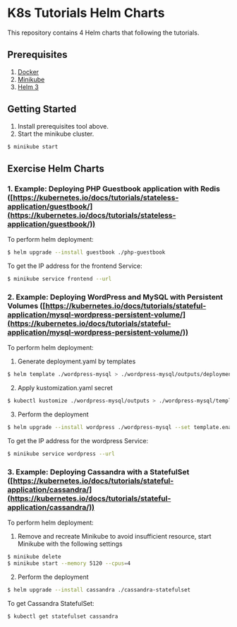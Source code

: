 # K8s Tutorials Helm Charts
This repository contains 4 Helm charts that following the tutorials.

## Prerequisites
1. [Docker](https://docs.docker.com/get-docker/)
2. [Minikube](https://minikube.sigs.k8s.io/docs/start/)
3. [Helm 3](https://helm.sh/docs/intro/install/)

## Getting Started
1. Install prerequisites tool above.
2. Start the minikube cluster.
```bash
$ minikube start
```

## Exercise Helm Charts
### 1. Example: Deploying PHP Guestbook application with Redis ([https://kubernetes.io/docs/tutorials/stateless-application/guestbook/](https://kubernetes.io/docs/tutorials/stateless-application/guestbook/))

To perform helm deployment:
```bash
$ helm upgrade --install guestbook ./php-guestbook
```
To get the IP address for the frontend Service:
```bash
$ minikube service frontend --url
```

### 2. Example: Deploying WordPress and MySQL with Persistent Volumes ([https://kubernetes.io/docs/tutorials/stateful-application/mysql-wordpress-persistent-volume/](https://kubernetes.io/docs/tutorials/stateful-application/mysql-wordpress-persistent-volume/))

To perform helm deployment:
1. Generate deployment.yaml by templates
```bash
$ helm template ./wordpress-mysql > ./wordpress-mysql/outputs/deployment.yaml
```
2. Apply kustomization.yaml secret
```bash
$ kubectl kustomize ./wordpress-mysql/outputs > ./wordpress-mysql/templates/deployment.yaml
```
3. Perform the deployment
```bash
$ helm upgrade --install wordpress ./wordpress-mysql --set template.enabled=false
```
To get the IP address for the wordpress Service:
```bash
$ minikube service wordpress --url
```

### 3. Example: Deploying Cassandra with a StatefulSet ([https://kubernetes.io/docs/tutorials/stateful-application/cassandra/](https://kubernetes.io/docs/tutorials/stateful-application/cassandra/))

To perform helm deployment:
1. Remove and recreate Minikube to avoid insufficient resource, start Minikube with the following settings
```bash
$ minikube delete
$ minikube start --memory 5120 --cpus=4
```
2. Perform the deployment
```bash
$ helm upgrade --install cassandra ./cassandra-statefulset
```
To get Cassandra StatefulSet:
```bash
$ kubectl get statefulset cassandra
```